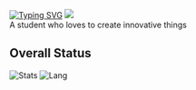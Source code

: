 [![Typing SVG](https://readme-typing-svg.demolab.com?font=JetBrains+Mono&size=30&duration=4000&pause=300&center=true&color=F76464&repeat=true&width=640&height=100&lines=Four+years+of+experience;Focus+on+new+technologies;Being+good+at+what+I+do)](https://git.io/typing-svg)
![](https://komarev.com/ghpvc/?username=staricdev)  
A student who loves to create innovative things
## Overall Status 
![Stats](https://github-readme-stats-sigma-five.vercel.app/api?username=staricdev&show_icons=true&theme=omni)
![Lang](https://github-readme-stats-sigma-five.vercel.app/api/top-langs/?username=staricdev&hide=html,css&theme=omni)

